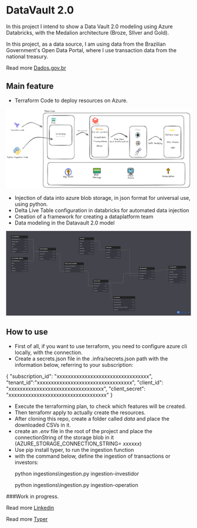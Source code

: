 
# DataVault 2.0

In this project I intend to show a Data Vault 2.0 modeling using Azure Databricks, with the Medalion architecture (Broze, SIlver and Gold). 

In this project, as a data source, I am using data from the Brazilian Government's Open Data Portal, where I use transaction data from the national treasury. 

Read more [Dados.gov.br](https://dados.gov.br/dados/busca?termo=tesouro)

## Main feature

- Terraform Code to deploy resources  on Azure.

![resources](imagens/scalidraw_architecture.png)

- Injection of data into azure blob storage, in json format for universal use, using python.
- Delta Live Table configuration in databricks for automated data injection
- Creation of a framework for creating a dataplatform team
- Data modeling in the Datavault 2.0 model

![Table Schema](imagens/Stock_operations_datavault.png)


## How to use

- First of all, if you want to use terraform, you need to configure azure cli locally, with the connection.
- Create a secrets.json file in the .infra/secrets.json path with the information below, referring to your subscription:

{
    "subscription_id": "xxxxxxxxxxxxxxxxxxxxxxxxxxxxxxxxx",
    "tenant_id":"xxxxxxxxxxxxxxxxxxxxxxxxxxxxxxxxxx",
    "client_id": "xxxxxxxxxxxxxxxxxxxxxxxxxxxxxxxxxx",
    "client_secret": "xxxxxxxxxxxxxxxxxxxxxxxxxxxxxxxxxxx"
}

- Execute the terraforming plan, to check which features will be created.
- Then terrafomr apply to actually create the resources. 
- After cloning this repo, create a folder called *data* and place the downloaded CSVs in it. 
- create an *.env* file in the root of the project and place the connectionString of the storage blob in it (AZURE_STORAGE_CONNECTION_STRING= *xxxxxx*)
- Use pip install typer, to run the ingestion function
- with the command below, define the ingestion of transactions or investors:
    <p>python ingestions\ingestion.py  ingestion-investidor</p>
    <p>python ingestions\ingestion.py  ingestion-operation</p>


###Work in progress.

Read more [Linkedin](https://www.linkedin.com/in/valmur-prado-39b81522/)<br>

Read more [Typer](https://typer.tiangolo.com/)

